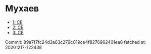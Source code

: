 # Мухаев
- [1: CE](1.md)
- [2: CE](2.md)
- [3: CE](3.md)

Commit: 89a7f7fc24d3a63c279c019ce4f8276962401ea8
 fetched at: 20201217-122438
